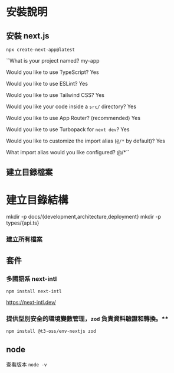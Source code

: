 # 安裝說明

## 安裝 next.js

`npx create-next-app@latest`

``What is your project named? my-app

Would you like to use TypeScript?  Yes

Would you like to use ESLint?  Yes

Would you like to use Tailwind CSS?  Yes

Would you like your code inside a `src/` directory?  Yes

Would you like to use App Router? (recommended)  Yes

Would you like to use Turbopack for `next dev`?  Yes

Would you like to customize the import alias (`@/*` by default)?  Yes

What import alias would you like configured? @/*``

## 建立目錄檔案

# 建立目錄結構
mkdir -p docs/{development,architecture,deployment}
mkdir -p types/{api.ts}
### 建立所有檔案


## 套件

### 多國語系 next-intl

`npm install next-intl`

https://next-intl.dev/

### 提供型別安全的環境變數管理，`zod` 負責資料驗證和轉換。**

`npm install @t3-oss/env-nextjs zod`



## node

查看版本 `node -v` 

